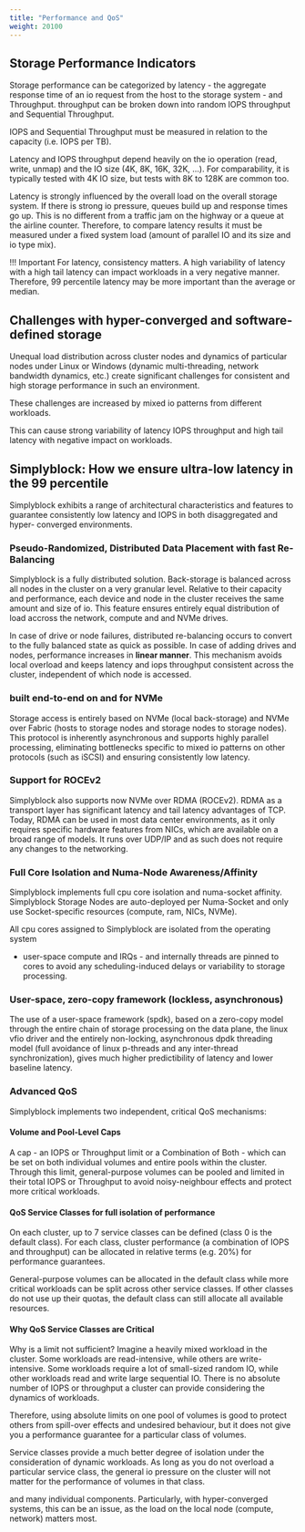 ```yaml
---
title: "Performance and QoS"
weight: 20100
---
```


## Storage Performance Indicators

Storage performance can be categorized by latency - the aggregate response time of an io request from the host to the storage
system - and Throughput. throughput can be broken down into random IOPS throughput and Sequential Throughput.

IOPS and Sequential Throughput must be measured in relation to the capacity (i.e. IOPS per TB).

Latency and IOPS throughput depend heavily on the io operation (read, write, unmap)
and the IO size (4K, 8K, 16K, 32K, ...). For comparability, it is typically tested
with 4K IO size, but tests with 8K to 128K are common too. 

Latency is strongly influenced by the overall load on the overall storage system.
If there is strong io pressure, queues build up and response times go up. This is no
different from a traffic jam on the highway or a queue at the airline counter. 
Therefore, to compare latency results it must be measured under a fixed system load
(amount of parallel IO and its size and io type mix).

!!! Important
    For latency, consistency matters. A high variability of latency with a high tail latency can impact workloads in a 
    very negative manner. Therefore, 99 percentile latency may be more important than
    the average or median.

## Challenges with hyper-converged and software-defined storage

Unequal load distribution across cluster nodes and dynamics of particular nodes
under Linux or Windows (dynamic multi-threading, network bandwidth dynamics, etc.) create significant challenges for consistent and 
high storage performance in such an environment.

These challenges are increased by mixed io patterns from different workloads.

This can cause strong variability of latency IOPS throughput and high tail latency with 
negative impact on workloads.

## Simplyblock: How we ensure ultra-low latency in the 99 percentile

Simplyblock exhibits a range of architectural characteristics and features to
guarantee consistently low latency and IOPS in both disaggregated and hyper-
converged environments.

### Pseudo-Randomized, Distributed Data Placement with fast Re-Balancing

Simplyblock is a fully distributed solution. Back-storage is balanced across 
all nodes in the cluster on a very granular level. Relative to their capacity and
performance, each device and node in the cluster receives the same amount and size of io.
This feature ensures entirely equal distribution of load accross the network, compute and 
and NVMe drives. 

In case of drive or node failures, distributed re-balancing occurs to convert to the fully
balanced state as quick as possible.
In case of adding drives and nodes, performance increases in **linear manner**. This mechanism
avoids local overload and keeps latency and iops throughput consistent across the cluster,
independent of which node is accessed.

### built end-to-end on and for NVMe

Storage access is entirely based on NVMe (local back-storage) and NVMe over Fabric (hosts to storage nodes and 
storage nodes to storage nodes). This protocol is inherently asynchronous and supports highly parallel processing,
eliminating bottlenecks specific to mixed io patterns on other protocols (such as iSCSI) 
and ensuring consistently low latency.

### Support for ROCEv2

Simplyblock also supports now NVMe over RDMA (ROCEv2). RDMA as a transport layer
has significant latency and tail latency advantages of TCP. Today, RDMA can be used in
most data center environments, as it only requires specific hardware features from NICs, which
are available on a broad range of models. It runs over UDP/IP and as such does not require any
changes to the networking.

### Full Core Isolation and Numa-Node Awareness/Affinity

Simplyblock implements full cpu core isolation and numa-socket affinity.
Simplyblock Storage Nodes are auto-deployed per Numa-Socket and only use Socket-specific resources
(compute, ram, NICs, NVMe).

All cpu cores assigned to Simplyblock are isolated from the operating system 
- user-space compute and IRQs - and internally threads are pinned to cores to avoid
any scheduling-induced delays or variability to storage processing.

### User-space, zero-copy framework (lockless, asynchronous)

The use of a user-space framework (spdk), based on a zero-copy model through
the entire chain of storage processing on the data plane, the linux vfio driver
and the entirely non-locking, asynchronous dpdk threading model (full avoidance of linux p-threads and any inter-thread
synchronization), gives much higher predictibility of latency and lower baseline latency.

### Advanced QoS

Simplyblock implements two independent, critical QoS mechanisms:

#### Volume and Pool-Level Caps

A cap - an IOPS or Throughput limit or a Combination of Both - 
which can be set on both individual volumes and entire pools 
within the cluster. Through this limit, general-purpose volumes can be pooled and 
limited in their total IOPS or Throughput to avoid noisy-neighbour effects and 
protect more critical workloads. 

#### QoS Service Classes for full isolation of performance

On each cluster, up to 7 service
classes can be defined (class 0 is the default class). 
For each class, cluster performance (a combination of IOPS and
throughput) can be allocated in relative terms (e.g. 20%) for performance
guarantees. 

General-purpose volumes can be allocated in the default class
while more critical workloads can be split across other service classes.
If other classes do not use up their quotas, the
default class can still allocate all available resources. 

#### Why QoS Service Classes are Critical 

Why is a limit not sufficient? Imagine a heavily mixed workload in the cluster. Some
workloads are read-intensive, while others are write-intensive. Some workloads require 
a lot of small-sized random IO, while other workloads read and write large 
sequential IO. There is no absolute number of IOPS or throughput a cluster can
provide considering the dynamics of workloads. 

Therefore, using absolute limits on one pool of volumes is good to protect others
from spill-over effects and undesired behaviour, but it does not give you 
a performance guarantee for a particular class of volumes. 

Service classes provide a much better degree of isolation under the 
consideration of dynamic workloads.
As long as you do not overload a particular service class, the general io pressure
on the cluster will not matter for the performance of volumes in that class.

























and many individual 
components. Particularly, with hyper-converged systems, this can be an issue, as the
load on the local node (compute, network) matters most.



